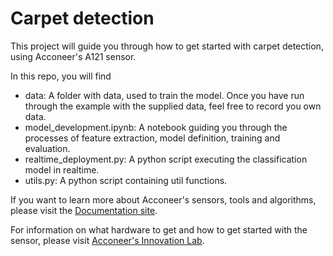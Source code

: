 # Carpet detection

This project will guide you through how to get started with carpet detection, using Acconeer's A121 sensor.

In this repo, you will find
- data: A folder with data, used to train the model. Once you have run through the example with the supplied data, feel free to record you own data.
- model_development.ipynb: A notebook guiding you through the processes of feature extraction, model definition, training and evaluation.
- realtime_deployment.py: A python script executing the classification model in realtime.
- utils.py: A python script containing util functions.

If you want to learn more about Acconeer's sensors, tools and algorithms, please visit the [Documentation site](https://docs.acconeer.com/en/latest/).

For information on what hardware to get and how to get started with the sensor, please visit [Acconeer's Innovation Lab](https://www.acconeer.com/innovation_lab/algorithm-for-gesture-control/).
